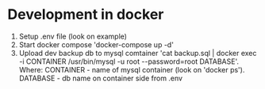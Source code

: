 Development in docker
===========================
1. Setup .env file (look on example)
2. Start docker compose 'docker-compose up -d'
3. Upload dev backup db to mysql comtainer 'cat backup.sql | docker exec -i CONTAINER /usr/bin/mysql -u root --password=root DATABASE'.
Where:
CONTAINER - name of mysql container (look on 'docker ps').
DATABASE - db name on container side from .env
